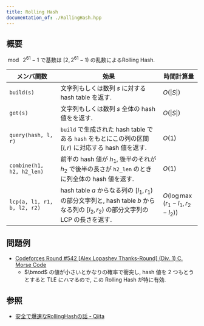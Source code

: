 ```yaml
---
title: Rolling Hash
documentation_of: ./RollingHash.hpp
---
```


## 概要
$\bmod\ 2^{61}-1$ で基数は $\left[2, 2^{61}-1\right)$ の乱数によるRolling Hash.

| メンバ関数                  | 効果                                                                                                                               | 時間計算量                          |
| --------------------------- | ---------------------------------------------------------------------------------------------------------------------------------- | ----------------------------------- |
| `build(s)`                  | 文字列もしくは数列 $s$ に対する hash table を返す.                                                                                 | $O(\|S\|)$                          |
| `get(s)`                    | 文字列もしくは数列 $s$ 全体の hash 値をを返す.                                                                                     | $O(\|S\|)$                          |
| `query(hash, l, r)`         | `build` で生成された hash table である `hash` をもとにこの列の区間 $[l, r)$ に対応する hash 値を返す.                              | $O(1)$                              |
| `combine(h1, h2, h2_len)`   | 前半の hash 値が $h_1$, 後半のそれが $h_2$ で後半の長さが `h2_len` のときに列全体の hash 値を返す.                                 | $O(1)$                              |
| `lcp(a, l1, r1, b, l2, r2)` | hash table $a$ からなる列の $[l_1, r_1)$ の部分文字列と, hash table $b$ からなる列の $[l_2, r_2)$ の部分文字列の LCP の長さを返す. | $O(\log\max(r_1 - l_1, r_2 - l_2))$ |

## 問題例
- [Codeforces Round #542 [Alex Lopashev Thanks-Round] (Div. 1) C. Morse Code](https://codeforces.com/contest/1129/problem/C)
  - $\bmod$ の値が小さいとかなりの確率で衝突し, hash 値を 2 つもとうとすると TLE にハマるので, この Rolling Hash が特に有効.

## 参照
- [安全で爆速なRollingHashの話 - Qiita](https://qiita.com/keymoon/items/11fac5627672a6d6a9f6)
